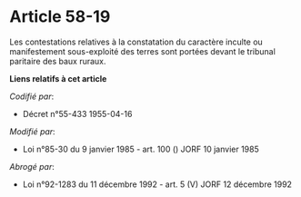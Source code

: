 # Article 58-19

Les contestations relatives à la constatation du caractère inculte ou manifestement sous-exploité des terres sont portées
devant le tribunal paritaire des baux ruraux.

**Liens relatifs à cet article**

_Codifié par_:

  - Décret n°55-433 1955-04-16

_Modifié par_:

  - Loi n°85-30 du 9 janvier 1985 - art. 100 () JORF 10 janvier 1985

_Abrogé par_:

  - Loi n°92-1283 du 11 décembre 1992 - art. 5 (V) JORF 12 décembre 1992
